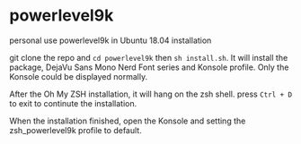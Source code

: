 # powerlevel9k
personal use powerlevel9k in Ubuntu 18.04 installation

git clone the repo and `cd powerlevel9k` then `sh install.sh`.
It will install the package, DejaVu Sans Mono Nerd Font series and Konsole profile.
Only the Konsole could be displayed normally.

After the Oh My ZSH installation, it will hang on the zsh shell.
press `Ctrl + D` to exit to continute the installation.

When the installation finished, open the Konsole and setting the zsh_powerlevel9k profile to default.
